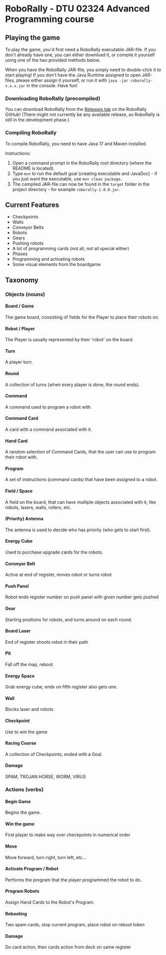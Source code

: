 # RoboRally - DTU 02324 Advanced Programming course

## Playing the game

To play the game, you'd first need a RoboRally executable JAR-file.
If you don't already have one, you can either download it, or compile it yourself using one of the two provided methods below.

When you have the RoboRally JAR-file, you simply need to double-click it to start playing!
If you don't have the Java Runtime assigned to open JAR-files, please either assign it yourself, or run it with `java -jar roborally-x.x.x.jar` in the console.
Have fun!

### Downloading RoboRally (precompiled)

You can download RoboRally from the [Releases tab](https://github.com/DTUSoftware/RoboRally-F22/releases) on the RoboRally GitHub!
(There might not currently be any available release, as RoboRally is still in the development phase.)

### Compiling RoboRally

To compile RoboRally, you need to have Java 17 and Maven installed.

Instructions:
1. Open a command prompt in the RoboRally root directory (where the README is located).
2. Type `mvn` to run the default goal (creating executable and JavaDoc) - if you just want the executable, use `mvn clean package`.
3. The compiled JAR-file can now be found in the `target` folder in the project directory - for example `roborally-1.0.0.jar`.

## Current Features

- Checkpoints
- Walls
- Conveyor Belts
- Robots
- Gears
- Pushing robots
- A lot of programming cards (not all, not all special either)
- Phases
- Programming and activating robots
- Some visual elements from the boardgame

## Taxonomy

### Objects (nouns)

#### Board / Game
The game board, consisting of fields for the Player to place their robots on.

#### Robot / Player
The Player is usually represented by their 'robot' on the board.

#### Turn
A player turn.

#### Round
A collection of turns (when every player is done, the round ends).

#### Command
A command used to program a robot with.

#### Command Card
A card with a command associated with it.

#### Hand Card
A random selection of Command Cards, that the user
can use to program their robot with.

#### Program
A set of instructions (command cards) that have been
assigned to a robot.

#### Field / Space
A field on the board, that can have multiple objects associated with it,
like robots, lasers, walls, rollers, etc.

#### (Priority) Antenna
The antenna is used to decide who has priority (who gets to start first).

#### Energy Cube
Used to purchase upgrade cards for the robots.

#### Conveyor Belt
Active at end of register, moves robot or turns robot

#### Push Panel
Robot ends register number on push panel with given number gets pushed

#### Gear
Starting positions for robots, and turns around on each round.

#### Board Laser
End of register shoots robot in their path

#### Pit
Fall off the map, reboot

#### Energy Space
Grab energy cube, ends on fifth register also gets one.

#### Wall
Blocks laser and robots 

#### Checkpoint
Use to win the game

#### Racing Course
A collection of Checkpoints, ended with a Goal.

#### Damage
SPAM, TROJAN HORSE, WORM, VIRUS

### Actions (verbs)

#### Begin Game
Begins the game.

#### Win the game
First player to make way over checkpoints in numerical order

#### Move
Move forward, turn right, turn left, etc...

#### Activate Program / Robot
Performs the program that the player programmed the robot to do.

#### Program Robots
Assign Hand Cards to the Robot's Program.

#### Rebooting
Two spam cards, stop current program, place robot on reboot token

#### Damage
Do card action, then cards action from deck on same register